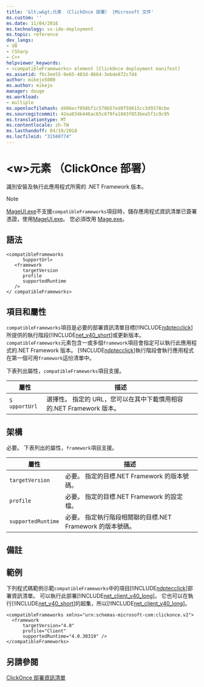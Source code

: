 ```yaml
---
title: '&lt;w&gt;元素 （ClickOnce 部署） |Microsoft 文件'
ms.custom: ''
ms.date: 11/04/2016
ms.technology: vs-ide-deployment
ms.topic: reference
dev_langs:
- VB
- CSharp
- C++
helpviewer_keywords:
- <compatibleFrameworks> element [ClickOnce deployment manifest]
ms.assetid: f6c3ee55-9e65-403d-8664-3ebde872c7d4
author: mikejo5000
ms.author: mikejo
manager: douge
ms.workload:
- multiple
ms.openlocfilehash: d406ecf058bf1c570b57ed8f50815cc3d9378cbe
ms.sourcegitcommit: 42ea834b446ac65c679fa1043f853bea5f1c9c95
ms.translationtype: MT
ms.contentlocale: zh-TW
ms.lasthandoff: 04/19/2018
ms.locfileid: "31560774"
---
```

# <a name="ltcompatibleframeworksgt-element-clickonce-deployment"></a>&lt;w&gt;元素 （ClickOnce 部署）
識別安裝及執行此應用程式所需的 .NET Framework 版本。  
  
> [!NOTE]
>  [MageUI.exe](/dotnet/framework/tools/mageui-exe-manifest-generation-and-editing-tool-graphical-client)不支援`compatibleFrameworks`項目時，儲存應用程式資訊清單已簽署憑證，使用[MageUI.exe](/dotnet/framework/tools/mageui-exe-manifest-generation-and-editing-tool-graphical-client)。 您必須改用 [Mage.exe](/dotnet/framework/tools/mage-exe-manifest-generation-and-editing-tool)。  
  
## <a name="syntax"></a>語法  
  
```  
<compatibleFrameworks  
      SupportUrl>   
   <framework  
      targetVersion  
      profile  
      supportedRuntime  
   />   
</ compatibleFrameworks>  
```  
  
## <a name="elements-and-attributes"></a>項目和屬性  
 `compatibleFrameworks`項目是必要的部署資訊清單目標[!INCLUDE[ndptecclick](../deployment/includes/ndptecclick_md.md)]所提供的執行階段[!INCLUDE[net_v40_short](../code-quality/includes/net_v40_short_md.md)]或更新版本。 `compatibleFrameworks`元素包含一或多個`framework`項目會指定可以執行此應用程式的.NET Framework 版本。 [!INCLUDE[ndptecclick](../deployment/includes/ndptecclick_md.md)]執行階段會執行應用程式在第一個可用`framework`這份清單中。  
  
 下表列出屬性，`compatibleFrameworks`項目支援。  
  
|屬性|描述|  
|---------------|-----------------|  
|`S` `upportUrl`|選擇性。 指定的 URL，您可以在其中下載慣用相容的.NET Framework 版本。|  
  
## <a name="framework"></a>架構  
 必要。 下表列出的屬性，`framework`項目支援。  
  
|屬性|描述|  
|---------------|-----------------|  
|`targetVersion`|必要。 指定的目標.NET Framework 的版本號碼。|  
|`profile`|必要。 指定的目標.NET Framework 的設定檔。|  
|`supportedRuntime`|必要。 指定執行階段相關聯的目標.NET Framework 的版本號碼。|  
  
## <a name="remarks"></a>備註  
  
## <a name="example"></a>範例  
 下列程式碼範例示範`compatibleFrameworks`中的項目[!INCLUDE[ndptecclick](../deployment/includes/ndptecclick_md.md)]部署資訊清單。 可以執行此部署[!INCLUDE[net_client_v40_long](../deployment/includes/net_client_v40_long_md.md)]。 它也可以在執行[!INCLUDE[net_v40_short](../code-quality/includes/net_v40_short_md.md)]的超集，所以[!INCLUDE[net_client_v40_long](../deployment/includes/net_client_v40_long_md.md)]。  
  
```  
<compatibleFrameworks xmlns="urn:schemas-microsoft-com:clickonce.v2">  
  <framework   
      targetVersion="4.0"   
      profile="Client"   
      supportedRuntime="4.0.30319" />  
</compatibleFrameworks>  
```  
  
## <a name="see-also"></a>另請參閱  
 [ClickOnce 部署資訊清單](../deployment/clickonce-deployment-manifest.md)